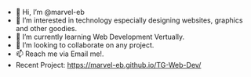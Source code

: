- 👋    Hi, I’m @marvel-eb
- 👀    I’m interested in technology especially designing websites, graphics and  other goodies.
- 🌱    I’m currently learning Web Development Vertually.
- 💞️    I’m looking to collaborate on any project.
- 📫    Reach me via  Email me!.
- Recent Project: https://marvel-eb.github.io/TG-Web-Dev/
<!---
marvel-eb/marvel-eb is a ✨ special ✨ repository because its `README.md` (this file) appears on your GitHub profile.
You can click the Preview link to take a look at your changes.
--->
